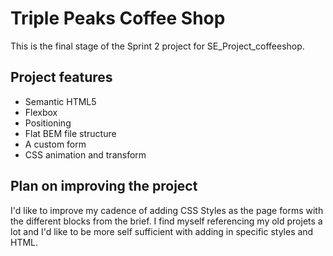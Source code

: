 # Triple Peaks Coffee Shop

This is the final stage of the Sprint 2 project for SE_Project_coffeeshop.

## Project features

- Semantic HTML5
- Flexbox
- Positioning
- Flat BEM file structure
- A custom form
- CSS animation and transform

## Plan on improving the project

I'd like to improve my cadence of adding CSS Styles as the page forms with the different blocks from the brief. I find myself referencing my old projets a lot and I'd like to be more self sufficient with adding in specific styles and HTML.
